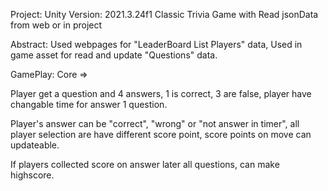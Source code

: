 Project:
Unity Version: 2021.3.24f1
Classic Trivia Game with Read jsonData from web or in project

Abstract:
Used webpages for "LeaderBoard List Players" data,
Used in game asset for read and update "Questions" data.

GamePlay:
Core => 

Player get a question and 4 answers, 1 is correct, 3 are false,
player have changable time for answer 1 question.

Player's answer can be "correct", "wrong" or "not answer in timer",
all player selection are have different score point,
score points on move can updateable.

If players collected score on answer later all questions,
can make highscore.
